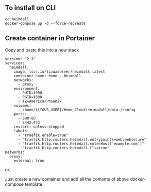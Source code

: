 ## To instlall on CLI
```
cd heimdall
docker-compose up -d --force-recreate
```

## Create container in Portainer

Copy and paste this into a new stack
```
version: "2.1"
services:
  heimdall:
    image: lscr.io/linuxserver/heimdall:latest
    container_name: home - heimdall
    networks:
      - proxy
    environment:
      - PUID=1000
      - PGID=1000
      - TZ=America/Phoenix
    volumes:
      - /home/${YOUR_USER}/Home_Cloud/heimadall/data:/config
    ports:
      - 680:80
      - 2443:443
    restart: unless-stopped
    labels:
      - "traefik.enable=true"
      - "traefik.http.routers.heimdall.entrypoints=web,websecure"
      - "traefik.http.routers.heimdall.rule=Host(`example.com`)"
      - "traefik.http.routers.heimdall.tls=true"
networks:
  proxy:
    external: true
```

or....

Just create a new container and add all the contents of above docker-compose template

